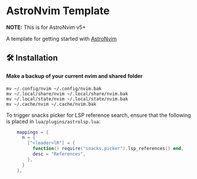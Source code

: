 # AstroNvim Template

**NOTE:** This is for AstroNvim v5+

A template for getting started with [AstroNvim](https://github.com/AstroNvim/AstroNvim)

## 🛠️ Installation

#### Make a backup of your current nvim and shared folder

```shell
mv ~/.config/nvim ~/.config/nvim.bak
mv ~/.local/share/nvim ~/.local/share/nvim.bak
mv ~/.local/state/nvim ~/.local/state/nvim.bak
mv ~/.cache/nvim ~/.cache/nvim.bak
```

To trigger snacks picker for LSP reference search, ensure that the following is placed in `lua/plugins/astrolsp.lua`:

```lua
    mappings = {
      n = {
        ["<leader>lR"] = {
          function() require("snacks.picker").lsp_references() end,
          desc = "References",
        },
      }
    },
```
